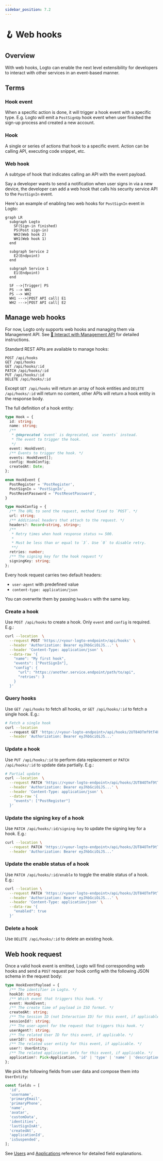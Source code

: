 ```yaml
---
sidebar_position: 7.2
---
```


# 🪝 Web hooks

## Overview

With web hooks, Logto can enable the next level extensibility for developers to interact with other services in an event-based manner.

## Terms

### Hook event

When a specific action is done, it will trigger a hook event with a specific type. E.g. Logto will emit a `PostSignUp` hook event when user finished the sign-up process and created a new account.

### Hook

A single or series of actions that hook to a specific event. Action can be calling API, executing code snippet, etc.

### Web hook

A subtype of hook that indicates calling an API with the event payload.

Say a developer wants to send a notification when user signs in via a new device, the developer can add a web hook that calls his security service API to the `PostSignIn` event.

Here's an example of enabling two web hooks for `PostSignIn` event in Logto:

```mermaid
graph LR
  subgraph Logto
    SF(Sign-in finished)
    PS(Post sign-in)
    WH2(Web hook 2)
    WH1(Web hook 1)
  end

  subgraph Service 2
    E2(Endpoint)
  end

  subgraph Service 1
    E1(Endpoint)
  end

  SF -->|Trigger| PS
  PS --> WH1
  PS --> WH2
  WH1 --->|POST API call| E1
  WH2 --->|POST API call| E2
```

## Manage web hooks

For now, Logto only supports web hooks and managing them via Management API. See [🚝 Interact with Management API](/docs/recipes/interact-with-management-api/) for detailed instructions.

Standard REST APIs are available to manage hooks:

```
POST /api/hooks
GET /api/hooks
GET /api/hooks/:id
PATCH /api/hooks/:id
PUT /api/hooks/:id
DELETE /api/hooks/:id
```

Except `GET /api/hooks` will return an array of hook entities and `DELETE /api/hooks/:id` will return no content, other APIs will return a hook entity in the response body.

The full definition of a hook entity:

```ts
type Hook = {
  id: string;
  name: string;
  /**
   * @deprecated `event` is deprecated, use `events` instead.
   * The event to trigger the hook.
   */
  event: HookEvent;
  /** Events to trigger the hook. */
  events: HookEvent[];
  config: HookConfig;
  createdAt: Date;
};

enum HookEvent {
  PostRegister = 'PostRegister',
  PostSignIn = 'PostSignIn',
  PostResetPassword = 'PostResetPassword',
}

type HookConfig = {
  /** The URL to send the request, method fixed to `POST`. */
  url: string;
  /** Additional headers that attach to the request. */
  headers?: Record<string, string>;
  /**
   * Retry times when hook response status >= 500.
   *
   * Must be less than or equal to `3`. Use `0` to disable retry.
   **/
  retries: number;
  /** The signing key for the hook request */
  signingKey: string;
};
```

Every hook request carries two default headers:

- `user-agent` with predefined value
- `content-type: application/json`

You can overwrite them by passing `headers` with the same key.

### Create a hook

Use `POST /api/hooks` to create a hook. Only `event` and `config` is required. E.g.:

```bash
curl --location  \
  --request POST 'https://<your-logto-endpoint>/api/hooks' \
  --header 'Authorization: Bearer eyJhbGciOiJS...' \
  --header 'Content-Type: application/json' \
  --data-raw '{
    "name": "My first hook",
    "events": ["PostSignIn"],
    "config": {
      "url": "https://another.service.endpoint/path/to/api",
      "retries": 3
    }
  }'
```

### Query hooks

Use `GET /api/hooks` to fetch all hooks, or `GET /api/hooks/:id` to fetch a single hook. E.g.:

```bash
# Fetch a single hook
curl --location
  --request GET 'https://<your-logto-endpoint>/api/hooks/2UT84OTmf9tT4F5vMhBnZ' \
  --header 'Authorization: Bearer eyJhbGciOiJS...'
```

### Update a hook

Use `PUT /api/hooks/:id` to perform data replacement or `PATCH /api/hooks/:id` to update data partially. E.g.:

```bash
# Partial update
curl --location  \
  --request PATCH 'https://<your-logto-endpoint>/api/hooks/2UT84OTmf9tT4F5vMhBnZ' \
  --header 'Authorization: Bearer eyJhbGciOiJS...' \
  --header 'Content-Type: application/json' \
  --data-raw '{
    "events": ["PostRegister"]
  }'
```

### Update the signing key of a hook

Use `PATCH /api/hooks/:id/signing-key` to update the signing key for a hook. E.g.:

```bash
curl --location \
  --request PATCH 'https://<your-logto-endpoint>/api/hooks/2UT84OTmf9tT4F5vMhBnZ/signing-key' \
  --header 'Authorization: Bearer eyJhbGciOiJS...'
```

### Update the enable status of a hook

Use `PATCH /api/hooks/:id/enable` to toggle the enable status of a hook. E.g.:

```bash
curl --location \
  --request PATCH 'https://<your-logto-endpoint>/api/hooks/2UT84OTmf9tT4F5vMhBnZ/enabled' \
  --header 'Authorization: Bearer eyJhbGciOiJS...' \
  --header 'Content-Type: application/json' \
  --data-raw '{
    "enabled": true
  }'
```

### Delete a hook

Use `DELETE /api/hooks/:id` to delete an existing hook.

## Web hook request

Once a valid hook event is emitted, Logto will find corresponding web hooks and send a `POST` request per hook config with the following JSON schema in the request body:

```ts
type HookEventPayload = {
  /** The identifier in Logto. */
  hookId: string;
  /** Which event that triggers this hook. */
  event: HookEvent;
  /** The create time of payload in ISO format. */
  createdAt: string;
  /** The Session ID (not Interaction ID) for this event, if applicable. */
  sessionId?: string;
  /** The user-agent for the request that triggers this hook. */
  userAgent?: string;
  /** The related User ID for this event, if applicable. */
  userId?: string;
  /** The related user entity for this event, if applicable. */
  user?: UserEntity;
  /** The related application info for this event, if applicable. */
  application?: Pick<Application, 'id' | 'type' | 'name' | 'description'>;
};
```

We pick the following fields from user data and compose them into `UserEntity`:

```ts
const fields = [
  'id',
  'username',
  'primaryEmail',
  'primaryPhone',
  'name',
  'avatar',
  'customData',
  'identities',
  'lastSignInAt',
  'createdAt',
  'applicationId',
  'isSuspended',
];
```

See [Users](/docs/references/users/) and [Applications](/docs/references/applications/) reference for detailed field explanations.
